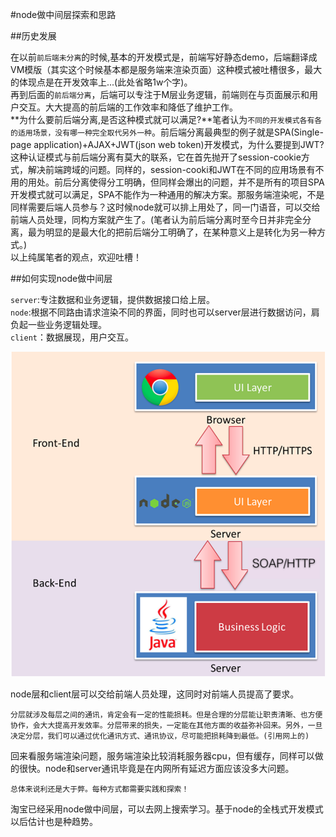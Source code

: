 #node做中间层探索和思路

##历史发展

在以前`前后端未分离`的时候,基本的开发模式是，前端写好静态demo，后端翻译成VM模版（其实这个时候基本都是服务端来渲染页面）这种模式被吐槽很多，最大的体现点是在开发效率上...(此处省略1w个字)。  
再到后面的`前后端分离`，后端可以专注于M层业务逻辑，前端则在与页面展示和用户交互。大大提高的前后端的工作效率和降低了维护工作。  
**为什么要前后端分离,是否这种模式就可以满足?**笔者认为`不同的开发模式各有各的适用场景，没有哪一种完全取代另外一种`。前后端分离最典型的例子就是SPA(Single-page application)+AJAX+JWT(json web token)开发模式，为什么要提到JWT?这种认证模式与前后端分离有莫大的联系，它在首先抛开了session-cookie方式，解决前端跨域的问题。同样的，session-cooki和JWT在不同的应用场景有不用的用处。前后分离使得分工明确，但同样会爆出的问题，并不是所有的项目SPA开发模式就可以满足，SPA不能作为一种通用的解决方案。那服务端渲染呢，不是同样需要后端人员参与？这时候node就可以排上用处了，同一门语音，可以交给前端人员处理，同构方案就产生了。(笔者认为前后端分离时至今日并非完全分离，最为明显的是最大化的把前后端分工明确了，在某种意义上是转化为另一种方式。)  
以上纯属笔者的观点，欢迎吐槽！

##如何实现node做中间层

`server`:专注数据和业务逻辑，提供数据接口给上层。  
`node`:根据不同路由请求渲染不同的界面，同时也可以server层进行数据访问，肩负起一些业务逻辑处理。  
`client`：数据展现，用户交互。  

![node做中间层架构图](https://raw.githubusercontent.com/Mrlyjoutlook/react-isomorphic/master/doc/images/node.png)

node层和client层可以交给前端人员处理，这同时对前端人员提高了要求。 
``` 
分层就涉及每层之间的通讯，肯定会有一定的性能损耗。但是合理的分层能让职责清晰、也方便协作，会大大提高开发效率。分层带来的损失，一定能在其他方面的收益弥补回来。另外，一旦决定分层，我们可以通过优化通讯方式、通讯协议，尽可能把损耗降到最低。(引用网上的)
```

回来看服务端渲染问题，服务端渲染比较消耗服务器cpu，但有缓存，同样可以做的很快。node和server通讯毕竟是在内网所有延迟方面应该没多大问题。  
```
总体来说利还是大于弊。每种方式都需要实践和探索！
```

淘宝已经采用node做中间层，可以去网上搜索学习。基于node的全栈式开发模式以后估计也是种趋势。
